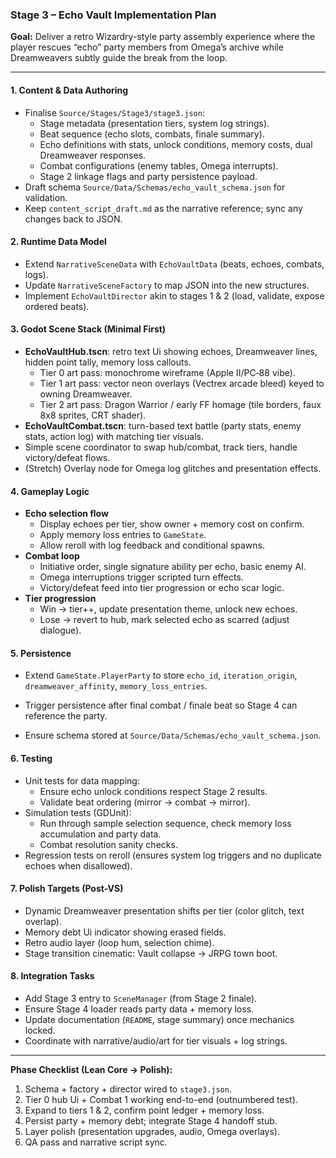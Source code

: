 ### Stage 3 – Echo Vault Implementation Plan

**Goal:** Deliver a retro Wizardry-style party assembly experience where the player rescues “echo” party members from Omega’s archive while Dreamweavers subtly guide the break from the loop.

---

#### 1. Content & Data Authoring

- Finalise `Source/Stages/Stage3/stage3.json`:
  - Stage metadata (presentation tiers, system log strings).
  - Beat sequence (echo slots, combats, finale summary).
  - Echo definitions with stats, unlock conditions, memory costs, dual Dreamweaver responses.
  - Combat configurations (enemy tables, Omega interrupts).
  - Stage 2 linkage flags and party persistence payload.
- Draft schema `Source/Data/Schemas/echo_vault_schema.json` for validation.
- Keep `content_script_draft.md` as the narrative reference; sync any changes back to JSON.

#### 2. Runtime Data Model

- Extend `NarrativeSceneData` with `EchoVaultData` (beats, echoes, combats, logs).
- Update `NarrativeSceneFactory` to map JSON into the new structures.
- Implement `EchoVaultDirector` akin to stages 1 & 2 (load, validate, expose ordered beats).

#### 3. Godot Scene Stack (Minimal First)

- **EchoVaultHub.tscn**: retro text Ui showing echoes, Dreamweaver lines, hidden point tally, memory loss callouts.
  - Tier 0 art pass: monochrome wireframe (Apple II/PC‑88 vibe).
  - Tier 1 art pass: vector neon overlays (Vectrex arcade bleed) keyed to owning Dreamweaver.
  - Tier 2 art pass: Dragon Warrior / early FF homage (tile borders, faux 8x8 sprites, CRT shader).
- **EchoVaultCombat.tscn**: turn-based text battle (party stats, enemy stats, action log) with matching tier visuals.
- Simple scene coordinator to swap hub/combat, track tiers, handle victory/defeat flows.
- (Stretch) Overlay node for Omega log glitches and presentation effects.

#### 4. Gameplay Logic

- **Echo selection flow**
  - Display echoes per tier, show owner + memory cost on confirm.
  - Apply memory loss entries to `GameState`.
  - Allow reroll with log feedback and conditional spawns.
- **Combat loop**
  - Initiative order, single signature ability per echo, basic enemy AI.
  - Omega interruptions trigger scripted turn effects.
  - Victory/defeat feed into tier progression or echo scar logic.
- **Tier progression**
  - Win → tier++, update presentation theme, unlock new echoes.
  - Lose → revert to hub, mark selected echo as scarred (adjust dialogue).

#### 5. Persistence

- Extend `GameState.PlayerParty` to store `echo_id`, `iteration_origin`, `dreamweaver_affinity`, `memory_loss_entries`.
- Trigger persistence after final combat / finale beat so Stage 4 can reference the party.

- Ensure schema stored at `Source/Data/Schemas/echo_vault_schema.json`.

#### 6. Testing

- Unit tests for data mapping:
  - Ensure echo unlock conditions respect Stage 2 results.
  - Validate beat ordering (mirror → combat → mirror).
- Simulation tests (GDUnit):
  - Run through sample selection sequence, check memory loss accumulation and party data.
  - Combat resolution sanity checks.
- Regression tests on reroll (ensures system log triggers and no duplicate echoes when disallowed).

#### 7. Polish Targets (Post-VS)

- Dynamic Dreamweaver presentation shifts per tier (color glitch, text overlap).
- Memory debt Ui indicator showing erased fields.
- Retro audio layer (loop hum, selection chime).
- Stage transition cinematic: Vault collapse → JRPG town boot.

#### 8. Integration Tasks

- Add Stage 3 entry to `SceneManager` (from Stage 2 finale).
- Ensure Stage 4 loader reads party data + memory loss.
- Update documentation (`README`, stage summary) once mechanics locked.
- Coordinate with narrative/audio/art for tier visuals + log strings.

---

**Phase Checklist (Lean Core → Polish):**

1. Schema + factory + director wired to `stage3.json`.
2. Tier 0 hub Ui + Combat 1 working end-to-end (outnumbered test).
3. Expand to tiers 1 & 2, confirm point ledger + memory loss.
4. Persist party + memory debt; integrate Stage 4 handoff stub.
5. Layer polish (presentation upgrades, audio, Omega overlays).
6. QA pass and narrative script sync.
